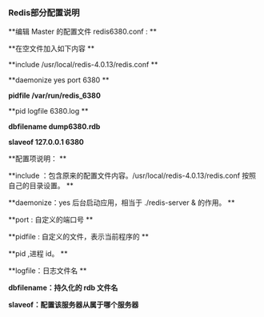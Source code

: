 ### Redis部分配置说明

**编辑 Master 的配置文件 redis6380.conf : **

**在空文件加入如下内容 **

**include /usr/local/redis-4.0.13/redis.conf **

**daemonize yes port 6380 **

**pidfile /var/run/redis_6380**

**pid logfile 6380.log **

**dbfilename dump6380.rdb**

**slaveof 127.0.0.1 6380**

**配置项说明： **

**include ：包含原来的配置文件内容。/usr/local/redis-4.0.13/redis.conf 按照自己的目录设置。 **

**daemonize：yes 后台启动应用，相当于 ./redis-server & 的作用。 **

**port : 自定义的端口号 **

**pidfile : 自定义的文件，表示当前程序的 **

**pid ,进程 id。 **

**logfile：日志文件名 **

**dbfilename：持久化的 rdb 文件名**

**slaveof：配置该服务器从属于哪个服务器**

